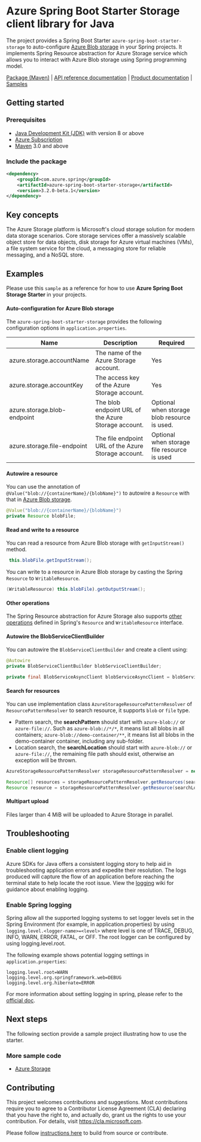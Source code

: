 # Azure Spring Boot Starter Storage client library for Java

The project provides a Spring Boot Starter `azure-spring-boot-starter-storage` to auto-configure [Azure Blob storage][azure_blob_storage] in your Spring projects. It implements Spring Resource abstraction for Azure Storage service which allows you to interact with Azure Blob storage using Spring programming model.

[Package (Maven)][package] | [API reference documentation][refdocs] | [Product documentation][docs] | [Samples][sample]

## Getting started
### Prerequisites
- [Java Development Kit (JDK)][jdk_link] with version 8 or above
- [Azure Subscription][azure_subscription]
- [Maven][maven] 3.0 and above

### Include the package
[//]: # ({x-version-update-start;com.azure.spring:azure-spring-boot-starter-storage;current})
```xml
<dependency>
    <groupId>com.azure.spring</groupId>
    <artifactId>azure-spring-boot-starter-storage</artifactId>
    <version>3.2.0-beta.1</version>
</dependency>
```
[//]: # ({x-version-update-end})

## Key concepts
The Azure Storage platform is Microsoft's cloud storage solution for modern data storage scenarios. Core storage services offer a massively scalable object store for data objects, disk storage for Azure virtual machines (VMs), a file system service for the cloud, a messaging store for reliable messaging, and a NoSQL store.

## Examples

Please use this `sample` as a reference for how to use **Azure Spring Boot Storage Starter** in your projects. 

#### Auto-configuration for Azure Blob storage

The `azure-spring-boot-starter-storage` provides the following configuration options in `application.properties`.

Name | Description | Required  
---|---|---
 azure.storage.accountName | The name of the Azure Storage account. | Yes |
 azure.storage.accountKey | The access key of the Azure Storage account. | Yes |
 azure.storage.blob-endpoint | The blob endpoint URL of the Azure Storage account. | Optional when storage blob resource is used. |
 azure.storage.file-endpoint | The file endpoint URL of the Azure Storage account. | Optional when storage file resource is used |

#### Autowire a resource 
You can use the annotation of `@Value("blob://{containerName}/{blobName}")` to autowire a `Resource` with that in [Azure Blob storage][azure_storage].

```java
@Value("blob://{containerName}/{blobName}")
private Resource blobFile;
```

#### Read and write to a resource 
 You can read a resource from Azure Blob storage with `getInputStream()` method.

```java
 this.blobFile.getInputStream();
```
You can write to a resource in Azure Blob storage by casting the Spring `Resource` to `WritableResource`. 

```java
(WritableResource) this.blobFile).getOutputStream();
```

#### Other operations 
The Spring Resource abstraction for Azure Storage also supports [other operations][other_operation] defined in Spring's `Resource` and `WritableResource` interface. 

#### Autowire the BlobServiceClientBuilder
You can autowire the `BlobServiceClientBuilder` and create a client using:
```java
@Autowire
private BlobServiceClientBuilder blobServiceClientBuilder;

private final BlobServiceAsyncClient blobServiceAsyncClient = blobServiceClientBuilder.buildAsyncClient();

```

#### Search for resources
You can use implementation class `AzureStorageResourcePatternResolver` of `ResourcePatternResolver` to search resource, it supports `blob` or `file` type.
* Pattern search, the **searchPattern** should start with `azure-blob://` or `azure-file://`. Such as `azure-blob://*/*`, it means list all blobs in all containers; `azure-blob://demo-container/**`, it means list all blobs in the demo-container container, including any sub-folder.
* Location search, the **searchLocation** should start with `azure-blob://` or `azure-file://`, the remaining file path should exist, otherwise an exception will be thrown.

```java
AzureStorageResourcePatternResolver storageResourcePatternResolver = new AzureStorageResourcePatternResolver(blobServiceClientBuilder.buildClient());

Resource[] resources = storageResourcePatternResolver.getResources(searchPattern);
Resource resource = storageResourcePatternResolver.getResource(searchLocation);
```

#### Multipart upload
Files larger than 4 MiB will be uploaded to Azure Storage in parallel.

## Troubleshooting
### Enable client logging
Azure SDKs for Java offers a consistent logging story to help aid in troubleshooting application errors and expedite their resolution. The logs produced will capture the flow of an application before reaching the terminal state to help locate the root issue. View the [logging][logging] wiki for guidance about enabling logging.

### Enable Spring logging
Spring allow all the supported logging systems to set logger levels set in the Spring Environment (for example, in application.properties) by using `logging.level.<logger-name>=<level>` where level is one of TRACE, DEBUG, INFO, WARN, ERROR, FATAL, or OFF. The root logger can be configured by using logging.level.root.

The following example shows potential logging settings in `application.properties`:

```properties
logging.level.root=WARN
logging.level.org.springframework.web=DEBUG
logging.level.org.hibernate=ERROR
```

For more information about setting logging in spring, please refer to the [official doc][logging_doc].
 
## Next steps
The following section provide a sample project illustrating how to use the starter.
### More sample code
- [Azure Storage][sample]

## Contributing
This project welcomes contributions and suggestions.  Most contributions require you to agree to a Contributor License Agreement (CLA) declaring that you have the right to, and actually do, grant us the rights to use your contribution. For details, visit https://cla.microsoft.com.

Please follow [instructions here][contributing_md] to build from source or contribute.

<!-- Link -->
[docs]: https://docs.microsoft.com/azure/developer/java/spring-framework/configure-spring-boot-starter-java-app-with-azure-storage
[package]: https://mvnrepository.com/artifact/com.microsoft.azure/spring-starter-azure-storage
[refdocs]: https://azure.github.io/azure-sdk-for-java/springboot.html#azure-spring-boot
[src]: https://github.com/Azure/azure-sdk-for-java/tree/master/sdk/spring/azure-spring-boot-starter-storage
[sample]: https://github.com/Azure/azure-sdk-for-java/tree/master/sdk/spring/azure-spring-boot-samples/azure-spring-boot-sample-storage-resource
[logging]: https://github.com/Azure/azure-sdk-for-java/wiki/Logging-with-Azure-SDK#use-logback-logging-framework-in-a-spring-boot-application
[azure_subscription]: https://azure.microsoft.com/free
[logging_doc]: https://docs.spring.io/spring-boot/docs/current/reference/html/spring-boot-features.html#boot-features-logging
[contributing_md]: https://github.com/Azure/azure-sdk-for-java/tree/master/sdk/spring/CONTRIBUTING.md
[maven]: https://maven.apache.org/
[azure_blob_storage]: https://docs.microsoft.com/azure/storage/blobs/storage-blobs-introduction
[azure_storage]: https://azure.microsoft.com/services/storage/blobs/
[other_operation]: https://docs.spring.io/spring/docs/current/spring-framework-reference/core.html#resources
[jdk_link]: https://docs.microsoft.com/java/azure/jdk/?view=azure-java-stable
